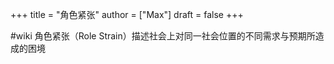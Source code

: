 +++
title = "角色紧张"
author = ["Max"]
draft = false
+++

\#wiki
角色紧张（Role Strain）描述社会上对同一社会位置的不同需求与预期所造成的困境
